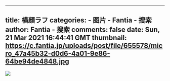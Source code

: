 
---
title: 横顔ラフ
categories: 
    - 图片
    - Fantia - 搜索
author: Fantia - 搜索
comments: false
date: Sun, 21 Mar 2021 16:44:41 GMT
thumbnail: https://c.fantia.jp/uploads/post/file/655578/micro_47a45b32-d0d6-4a01-9e86-64be94de4848.jpg
---

<div>   
<img src="https://c.fantia.jp/uploads/post/file/655578/micro_47a45b32-d0d6-4a01-9e86-64be94de4848.jpg" referrerpolicy="no-referrer">  
</div>
            